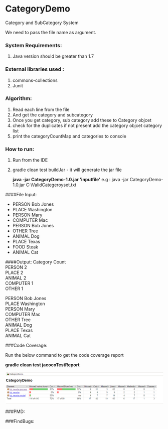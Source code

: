 # CategoryDemo

Category and SubCategory System

We need to pass the file name as argument.

### System Requirements:

1. Java version should be greater than 1.7

### External libraries used : 
1. commons-collections
2. Junit

### Algorithm:

1. Read each line from the file
2. And get the category and subcategory
3. Once you get category, sub category add these to Category objcet
4. check for the duplicates if not present add the category objcet category list
5. print the categoryCountMap and categories to console

### How to run:

1. Run from the IDE
2. gradle clean test buildJar  - it will generate the jar file
    
     **java -jar CategoryDemo-1.0.jar 'inputfile'**
    e.g : java -jar CategoryDemo-1.0.jar C:\ValidCategeroyset.txt
   
####File Input:
- PERSON Bob Jones
- PLACE Washington
- PERSON Mary
- COMPUTER Mac
- PERSON Bob Jones
- OTHER Tree
- ANIMAL Dog
- PLACE Texas
- FOOD Steak
- ANIMAL Cat

####Output:
Category	Count <br />
PERSON	    2 <br />
PLACE	    2 <br />
ANIMAL	    2 <br />
COMPUTER	1 <br />
OTHER	    1  <br />

PERSON Bob Jones <br />
PLACE Washington <br />
PERSON Mary <br />
COMPUTER Mac <br />
OTHER Tree <br />
ANIMAL Dog <br />
PLACE Texas <br />
ANIMAL Cat <br />


###Code Coverage:

Run the below command to get the code coverage report

   **gradle clean test jacocoTestReport**
   
   ![alt text](codecoverage.png "Code Coverage")

###PMD:


###FindBugs:

